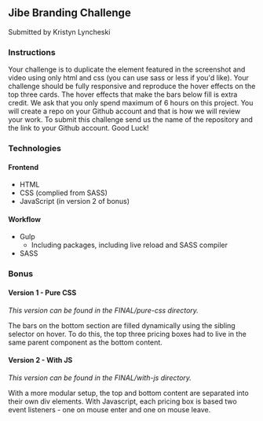 ## Jibe Branding Challenge
Submitted by Kristyn Lyncheski

### Instructions
Your challenge is to duplicate the element featured in the screenshot and video using only html and css (you can use sass or less if you'd like). Your challenge should be fully responsive and reproduce the hover effects on the top three cards. The hover effects that make the bars below fill is extra credit. We ask that you only spend maximum of 6 hours on this project. You will create a repo on your Github account and that is how we will review your work. To submit this challenge send us the name of the repository and the link to your Github account. Good Luck!

### Technologies
#### Frontend
- HTML
- CSS (complied from SASS)
- JavaScript (in version 2 of bonus)

#### Workflow
- Gulp
  * Including packages, including live reload and SASS compiler
- SASS

### Bonus
#### Version 1 - Pure CSS
*This version can be found in the FINAL/pure-css directory.*

The bars on the bottom section are filled dynamically using the sibling selector on hover. To do this, the top three pricing boxes had to live in the same parent component as the bottom content.

#### Version 2 - With JS
*This version can be found in the FINAL/with-js directory.*

With a more modular setup, the top and bottom content are separated into their own div elements. With Javascript, each pricing box is based two event listeners - one on mouse enter and one on mouse leave.
